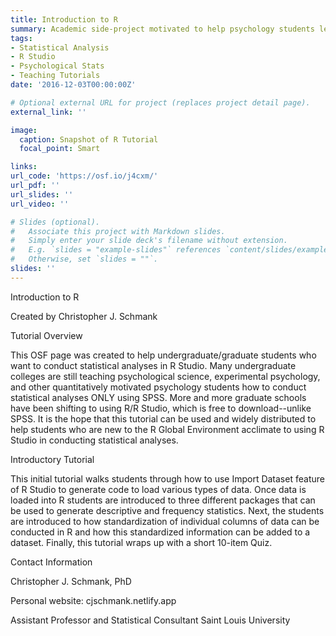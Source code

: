 ```yaml
---
title: Introduction to R
summary: Academic side-project motivated to help psychology students learn R.
tags:
- Statistical Analysis
- R Studio
- Psychological Stats
- Teaching Tutorials
date: '2016-12-03T00:00:00Z'

# Optional external URL for project (replaces project detail page).
external_link: ''

image:
  caption: Snapshot of R Tutorial
  focal_point: Smart

links:
url_code: 'https://osf.io/j4cxm/'
url_pdf: ''
url_slides: ''
url_video: ''

# Slides (optional).
#   Associate this project with Markdown slides.
#   Simply enter your slide deck's filename without extension.
#   E.g. `slides = "example-slides"` references `content/slides/example-slides.md`.
#   Otherwise, set `slides = ""`.
slides: ''
---
```


Introduction to R

Created by Christopher J. Schmank


Tutorial Overview

This OSF page was created to help undergraduate/graduate students who want to conduct statistical analyses in R Studio. Many undergraduate colleges are still teaching psychological science, experimental psychology, and other quantitatively motivated psychology students how to conduct statistical analyses ONLY using SPSS. More and more graduate schools have been shifting to using R/R Studio, which is free to download--unlike SPSS. It is the hope that this tutorial can be used and widely distributed to help students who are new to the R Global Environment acclimate to using R Studio in conducting statistical analyses.

Introductory Tutorial

This initial tutorial walks students through how to use Import Dataset feature of R Studio to generate code to load various types of data. Once data is loaded into R students are introduced to three different packages that can be used to generate descriptive and frequency statistics. Next, the students are introduced to how standardization of individual columns of data can be conducted in R and how this standardized information can be added to a dataset. Finally, this tutorial wraps up with a short 10-item Quiz.

Contact Information

Christopher J. Schmank, PhD

Personal website: cjschmank.netlify.app

Assistant Professor and Statistical Consultant
Saint Louis University